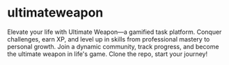 # ultimateweapon
Elevate your life with Ultimate Weapon—a gamified task platform. Conquer challenges, earn XP, and level up in skills from professional mastery to personal growth. Join a dynamic community, track progress, and become the ultimate weapon in life's game. Clone the repo, start your journey! 

